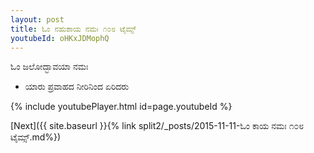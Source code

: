 ```yaml
---
layout: post
title: ಓಂ ನಹುಶಾಯ ನಮಃ ೧೦೮ ಟೈಮ್ಸ್
youtubeId: oHKxJDMophQ
---
```

 
 
 ಓಂ ಜಲೋದ್ಭಾವಯಾ ನಮಃ  
 
 -  ಯಾರು ಪ್ರವಾಹದ ನೀರಿನಿಂದ ಏರಿದರು 
 
  
 
  
 
 
 
 
 
 


{% include youtubePlayer.html id=page.youtubeId %}
 
[Next]({{ site.baseurl }}{% link  split2/_posts/2015-11-11-ಓಂ ಕಾಯ ನಮಃ  ೧೦೮ ಟೈಮ್ಸ್.md%})
 
